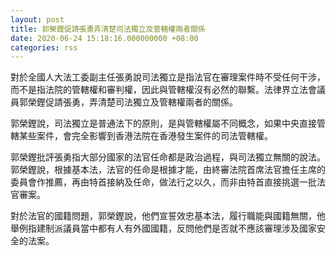 ```yaml
---
layout: post
title: 郭榮鏗促請張勇弄清楚司法獨立及管轄權兩者關係
date: 2020-06-24 15:18:16.000000000 +08:00
categories: rss
---
```


對於全國人大法工委副主任張勇說司法獨立是指法官在審理案件時不受任何干涉，而不是指法院的管轄權和審判權，因此與管轄權沒有必然的聯繫。法律界立法會議員郭榮鏗促請張勇，弄清楚司法獨立及管轄權兩者的關係。

郭榮鏗說，司法獨立是普通法下的原則，是與管轄權屬不同概念，如果中央直接管轄某些案件，會完全影響到香港法院在香港發生案件的司法管轄權。

郭榮鏗批評張勇指大部分國家的法官任命都是政治過程，與司法獨立無關的說法。郭榮鏗說，根據基本法，法官的任命是根據才能，由終審法院首席法官擔任主席的委員會作推薦，再由特首接納及任命，做法行之以久，而非由特首直接挑選一批法官審案。

對於法官的國籍問題，郭榮鏗說，他們宣誓效忠基本法，履行職能與國籍無關，他舉例指建制派議員當中都有人有外國國籍，反問他們是否就不應該審理涉及國家安全的法案。
